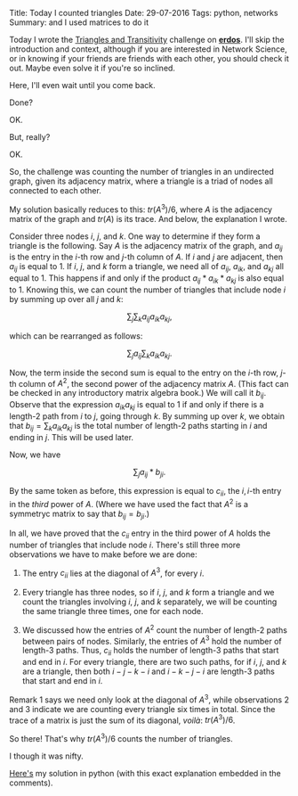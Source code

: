 Title: Today I counted triangles
Date: 29-07-2016
Tags: python, networks
Summary: and I used matrices to do it

Today I wrote the
[Triangles and Transitivity](http://erdosnet.work/triangles-and-transitivity.html)
challenge on [**erdos**](http://www.erdosnet.work). I'll skip the
introduction and context, although if you are interested in Network
Science, or in knowing if your friends are friends with each other, you
should check it out. Maybe even solve it if you're so inclined.

Here, I'll even wait until you come back.

Done?

OK.

But, really?

OK.

So, the challenge was counting the number of triangles in an undirected
graph, given its adjacency matrix, where a triangle is a triad of nodes all
connected to each other.

My solution basically reduces to this: $tr(A^3)/6$, where $A$ is the
adjacency matrix of the graph and $tr(A)$ is its trace. And below, the
explanation I wrote.

Consider three nodes $i$, $j$, and $k$. One way to determine if they form a
triangle is the following. Say $A$ is the adjacency matrix of the graph,
and $a_{ij}$ is the entry in the $i$-th row and $j$-th column of $A$. If
$i$ and $j$ are adjacent, then $a_{ij}$ is equal to $1$. If $i$, $j$, and
$k$ form a triangle, we need all of $a_{ij}$, $a_{ik}$, and $a_{kj}$ all
equal to $1$. This happens if and only if the product $a_{ij} * a_{ik} *
a_{kj}$ is also equal to $1$.  Knowing this, we can count the number of
triangles that include node $i$ by summing up over all $j$ and $k$:

$$\sum_j \sum_k a_{ij} a_{ik}  a_{kj},$$

which can be rearranged as follows:

$$\sum_j a_{ij} \sum_k a_{ik} a_{kj}.$$

Now, the term inside the second sum is equal to the entry on the $i$-th
row, $j$-th column of $A^2$, the second power of the adjacency matrix
$A$. (This fact can be checked in any introductory matrix algebra book.) We
will call it $b_{ij}$. Observe that the expression $a_{ik} a_{kj}$ is equal
to $1$ if and only if there is a length-2 path from $i$ to $j$, going
through $k$. By summing up over $k$, we obtain that $b_{ij} = \sum_k a_{ik}
a_{kj}$ is the total number of length-2 paths starting in $i$ and ending in
$j$. This will be used later.

Now, we have

$$\sum_j a_{ij} * b_{ji}.$$

By the same token as before, this expression is equal to $c_{ii}$, the
$i,i$-th entry in the *third* power of $A$. (Where we have used the fact
that $A^2$ is a symmetryc matrix to say that $b_{ij} = b_{ji}$.)

In all, we have proved that the $c_{ii}$ entry in the third power of $A$
holds the number of triangles that include node $i$. There's still three
more observations we have to make before we are done:

1. The entry $c_{ii}$ lies at the diagonal of $A^3$, for every $i$.

2. Every triangle has three nodes, so if $i$, $j$, and $k$ form a triangle
   and we count the triangles involving $i$, $j$, and $k$ separately, we
   will be counting the same triangle three times, one for each node.

3. We discussed how the entries of $A^2$ count the number of length-2 paths
   between pairs of nodes. Similarly, the entries of $A^3$ hold the number
   of length-3 paths. Thus, $c_{ii}$ holds the number of length-3 paths
   that start and end in $i$. For every triangle, there are two such paths,
   for if $i$, $j$, and $k$ are a triangle, then both $i-j-k-i$ and
   $i-k-j-i$ are length-3 paths that start and end in $i$.

Remark 1 says we need only look at the diagonal of $A^3$, while
observations 2 and 3 indicate we are counting every triangle six times in
total. Since the trace of a matrix is just the sum of its diagonal,
*voilà*: $tr(A^3)/6$.

So there! That's why $tr(A^3)/6$ counts the number of
triangles.

I though it was nifty.

[Here's](https://github.com/leotrs/erdos/blob/master/solutions/measures/triangles.py)
my solution in python (with this exact explanation embedded in the
comments).
